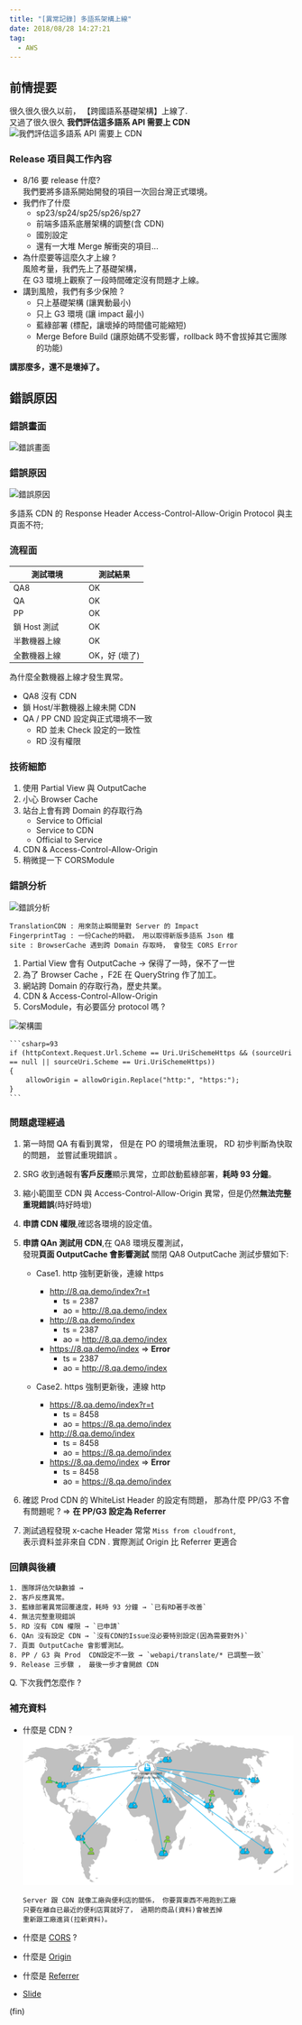 ```yaml
---
title: "[異常記錄] 多語系架構上線"
date: 2018/08/28 14:27:21
tag:
  - AWS
---
```


## 前情提要

很久很久很久以前，
【跨國語系基礎架構】上線了.  
又過了很久很久 **我們評估這多語系 API 需要上 CDN**  
![我們評估這多語系 API 需要上 CDN](https://i.imgur.com/0g5HL2z.jpg)

### Release 項目與工作內容

- 8/16 要 release 什麼?  
   我們要將多語系開始開發的項目一次回台灣正式環境。
- 我們作了什麼
  - sp23/sp24/sp25/sp26/sp27
  - 前端多語系底層架構的調整(含 CDN)
  - 國別設定
  - 還有一大堆 Merge 解衝突的項目...
- 為什麼要等這麼久才上線 ?  
   風險考量，我們先上了基礎架構，  
   在 G3 環境上觀察了一段時間確定沒有問題才上線。
- 講到風險，我們有多少保險 ?
  - 只上基礎架構 (讓異動最小)
  - 只上 G3 環境 (讓 impact 最小)
  - 藍綠部署 (標配，讓壞掉的時間儘可能縮短)
  - Merge Before Build (讓原始碼不受影響，rollback 時不會拔掉其它團隊的功能)

**講那麼多，還不是壞掉了。**

## 錯誤原因

### 錯誤畫面

![錯誤畫面](https://i.imgur.com/Etwq8nY.jpg)

### 錯誤原因

![錯誤原因](https://i.imgur.com/Ujy0Z4v.jpg)

多語系 CDN 的 Response Header Access-Control-Allow-Origin Protocol 與主頁面不符;

### 流程面

| 測試環境           | 測試結果      |
| ------------------ | ------------- |
| QA8                | OK            |
| QA                 | OK            |
| PP                 | OK            |
| 鎖 Host 測試 　 　 | OK            |
| 半數機器上線 　 　 | OK            |
| 全數機器上線 　 　 | OK，好 (壞了) |

為什麼全數機器上線才發生異常。

- QA8 沒有 CDN
- 鎖 Host/半數機器上線未開 CDN
- QA / PP CND 設定與正式環境不一致
  - RD 並未 Check 設定的一致性
  - RD 沒有權限

### 技術細節

1. 使用 Partial View 與 OutputCache
2. 小心 Browser Cache
3. 站台上會有跨 Domain 的存取行為
   - Service to Official
   - Service to CDN
   - Official to Service
4. CDN & Access-Control-Allow-Origin
5. 稍微提一下 CORSModule

### 錯誤分析

![錯誤分析](https://i.imgur.com/GmBULAQ.jpg)

    TranslationCDN : 用來防止瞬間量對 Server 的 Impact
    FingerprintTag : 一份Cache的時戳， 用以取得新版多語系 Json 檔
    site : BrowserCache 遇到跨 Domain 存取時， 會發生 CORS Error

1. Partial View 會有 OutputCache
   → 保得了一時，保不了一世
2. 為了 Browser Cache ，F2E 在 QueryString 作了加工。
3. 網站跨 Domain 的存取行為，歷史共業。
4. CDN & Access-Control-Allow-Origin
5. CorsModule，有必要區分 protocol 嗎 ?

![架構圖](https://i.imgur.com/Dw2yIvG.jpg)

    ```csharp=93
    if (httpContext.Request.Url.Scheme == Uri.UriSchemeHttps && (sourceUri == null || sourceUri.Scheme == Uri.UriSchemeHttps))
    {
        allowOrigin = allowOrigin.Replace("http:", "https:");
    }
    ```

### 問題處理經過

1. 第一時間 QA 有看到異常， 但是在 PO 的環境無法重現， RD 初步判斷為快取的問題， 並嘗試重現錯誤 。
2. SRG 收到通報有**客戶反應**顯示異常，立即啟動藍綠部署，**耗時 93 分鐘**。
3. 縮小範圍至 CDN 與 Access-Control-Allow-Origin 異常，但是仍然**無法完整重現錯誤**(時好時壞)
4. **申請 CDN 權限**,確認各環境的設定值。
5. **申請 QAn 測試用 CDN**,在 QA8 環境反覆測試，  
   發現**頁面 OutputCache 會影響測試**
   關閉 QA8 OutputCache
   測試步驟如下:

   - Case1. http 強制更新後，連線 https

     - <http://8.qa.demo/index?r=t>
       - ts = 2387
       - ao = <http://8.qa.demo/index>
     - <http://8.qa.demo/index>
       - ts = 2387
       - ao = <http://8.qa.demo/index>
     - <https://8.qa.demo/index> => **Error**
       - ts = 2387
       - ao = <http://8.qa.demo/index>

   - Case2. https 強制更新後，連線 http
     - <https://8.qa.demo/index?r=t>
       - ts = 8458
       - ao = <https://8.qa.demo/index>
     - <http://8.qa.demo/index>
       - ts = 8458
       - ao = <https://8.qa.demo/index>
     - <https://8.qa.demo/index> => **Error**
       - ts = 8458
       - ao = <https://8.qa.demo/index>

6. 確認 Prod CDN 的 WhiteList Header 的設定有問題，
   那為什麼 PP/G3 不會有問題呢 ?
   => **在 PP/G3 設定為 Referrer**
7. 測試過程發現 x-cache Header 常常
   `Miss from cloudfront`,  
   表示資料並非來自 CDN .
   實際測試 Origin 比 Referrer 更適合

### 回饋與後續

    1. 團隊評估欠缺數據 →
    2. 客戶反應異常。
    3. 藍綠部署異常回覆速度，耗時 93 分鐘 → `已有RD著手改善`
    4. 無法完整重現錯誤
    5. RD 沒有 CDN 權限 → `已申請`
    6. QAn 沒有設定 CDN → `沒有CDN的Issue沒必要特別設定(因為需要對外)`
    7. 頁面 OutputCache 會影響測試。
    8. PP / G3 與 Prod  CDN設定不一致 → `webapi/translate/* 已調整一致`
    9. Release 三步驟 ， 最後一步才會開啟 CDN

Q. 下次我們怎麼作 ?

### 補充資料

- 什麼是 CDN ?
  ![什麼是 CDN](https://raw.githubusercontent.com/hungys/azure-blog/master/media/14-using-azure-cdn/cdn-concept.png)

      Server 跟 CDN 就像工廠與便利店的關係， 你要買東西不用跑到工廠
      只要在離自已最近的便利店買就好了， 過期的商品(資料)會被丟掉
      重新跟工廠進貨(拉新資料)。

- 什麼是 [CORS](https://developer.mozilla.org/zh-TW/docs/Web/HTTP/CORS) ?
- 什麼是 [Origin](https://developer.mozilla.org/en-US/docs/Web/HTTP/Headers/Origin)
- 什麼是 [Referrer](https://developer.mozilla.org/en-US/docs/Web/HTTP/Headers/Referrer)
- [Slide](https://hackmd.io/p/SyFiZ2wIX#/)

(fin)
